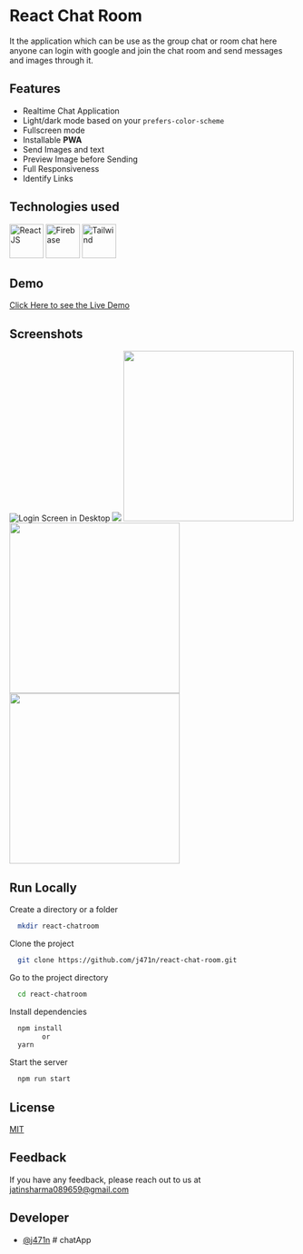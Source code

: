 # React Chat Room

It the application which can be use as the group chat or room chat here anyone can login with google and join the chat room and send messages and images through it.

## Features

- Realtime Chat Application
- Light/dark mode based on your `prefers-color-scheme`
- Fullscreen mode
- Installable **PWA**
- Send Images and text
- Preview Image before Sending
- Full Responsiveness
- Identify Links
## Technologies used

<p>

<!-- <img width="100" src="https://cdn.iconscout.com/icon/free/png-256/react-1-282599.png">  -->
<img title="React JS" width="60" src="https://cdn4.iconfinder.com/data/icons/logos-3/600/React.js_logo-128.png" />
<img title="Firebase" width="60" src="https://cdn4.iconfinder.com/data/icons/google-i-o-2016/512/google_firebase-2-512.png"> 
<img title="Tailwind" width="60" src="https://cdn.icon-icons.com/icons2/2699/PNG/512/tailwindcss_logo_icon_167923.png"> 
</p>

## Demo

[Click Here to see the Live Demo](https://react-chatroom.vercel.app/)

## Screenshots

![Login Screen in Desktop](https://i.imgur.com/oCuipy4.png)
<img src="https://i.imgur.com/2b4PNm5.png"/>
<img width="300" src="https://i.imgur.com/QXE4hli.png"/>
<img width="300" src="https://i.imgur.com/lX2x66k.png"/>
<img width="300" src="https://i.imgur.com/k52vBOD.png"/>

## Run Locally

Create a directory or a folder

```bash
  mkdir react-chatroom
```

Clone the project

```bash
  git clone https://github.com/j471n/react-chat-room.git
```

Go to the project directory

```bash
  cd react-chatroom
```

Install dependencies

```bash
  npm install
        or
  yarn
```

Start the server

```bash
  npm run start
```

## License

[MIT](https://choosealicense.com/licenses/mit/)

## Feedback

If you have any feedback, please reach out to us at jatinsharma089659@gmail.com

## Developer

- [@j471n](https://github.com/j471n/)
#   c h a t A p p  
 